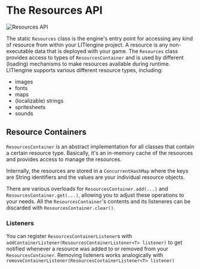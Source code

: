 # The Resources API
![Resources API](../images/api-resources.png)

The static `Resources` class is the engine's entry point for accessing any kind of resource from within your LITIengine project.
A resource is any non-executable data that is deployed with your game.
The `Resources` class provides access to types of `ResourcesContainer` and is used by different (loading) mechanisms to make resources available during runtime.
LITIengine supports various different resource types, including:
* images
* fonts
* maps
* (localizable) strings
* spritesheets
* sounds
 
## Resource Containers
`ResourcesContainer` is an abstract implementation for all classes that contain a certain resource type.
Basically, it's an in-memory cache of the resources and provides access to manage the resources.
 
Internally, the resources are stored in a `ConcurrentHashMap` where the keys are String identifiers and the values are your individual resource objects.

There are various overloads for `ResourcesContainer.add(...)` and `ResourcesContainer.get(...)`, allowing you to adjust these operations to your needs.
All the `ResourcesContainer`'s contents and its listeneres can be discarded with `ResourcesContainer.clear()`.

### Listeners

You can register `ResourcesContainerListener`s with `addContainerListener(ResourcesContainerListener<T> listener)` to get notified whenever a resource was added to or removed from your `ResourcesContainer`.
Removing listeners works analogically with `removeContainerListener(ResourcesContainerListener<T> listener)`
